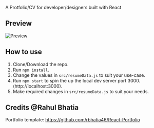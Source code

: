 A Protfolio/CV for developer/designers built with React

## Preview
![Preview](https://i.ibb.co/18qT0WT/Tobias-Kick-Portfolio.png)

## How to use
1. Clone/Download the repo.
2. Run  ``` npm install ```.
3. Change the values in ```src/resumeData.js``` to suit your use-case.
4. Run ```npm start``` to spin the up the local dev server port 3000.(http://localhost:3000).
5. Make required changes in ```src/resumeData.js``` to suit your needs.


## Credits @Rahul Bhatia
Portfolio template: https://github.com/rbhatia46/React-Portfolio
